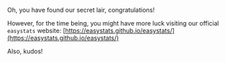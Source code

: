 Oh, you have found our secret lair, congratulations!

However, for the time being, you might have more luck visiting our official `easystats` website: [https://easystats.github.io/easystats/](https://easystats.github.io/easystats/)

Also, kudos!
